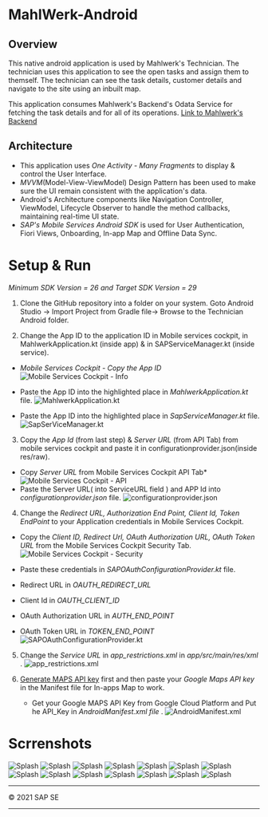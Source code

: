 # MahlWerk-Android

## Overview 

This native android application is used by Mahlwerk's Technician. The technician uses this application to see the open tasks and assign them to themself. The technician can see the task details, customer details and navigate to the site using an inbuilt map.

This application consumes Mahlwerk's Backend's Odata Service for fetching the task details and for all of its operations. 
[Link to Mahlwerk's Backend](https://github.wdf.sap.corp/cloudplatform-mobileservices/Mahlwerk/tree/qual/1%20Backend%20OData%20Service) 



## Architecture

- This application uses *One Activity - Many Fragments* to display & control the User Interface. 
- *MVVM*(Model-View-ViewModel) Design Pattern has been used to make sure the UI remain consistent with the application's data. 
- Android's Architecture components like Navigation Controller, ViewModel, Lifecycle Observer to handle the method callbacks, maintaining real-time UI state. 
- *SAP's Mobile Services Android SDK* is used for User Authentication, Fiori Views, Onboarding, In-app Map and Offline Data Sync. 


# Setup & Run

*Minimum SDK Version = 26
 and Target SDK Version = 29*

1. Clone the GitHub repository into a folder on your system. Goto Android Studio -> Import Project from Gradle file-> Browse to the Technician Android folder. 

2. Change the App ID to the application ID in Mobile services cockpit, in MahlwerkApplication.kt (inside app) & in SAPServiceManager.kt (inside service).
 - *Mobile Services Cockpit - Copy the App ID*
![Mobile Services Cockpit - Info](images/AppId.png)

- Paste the App ID into the highlighted place in *MahlwerkApplication.kt* file.
![MahlwerkApplication.kt](images/MahlApp.png)
- Paste the App ID into the highlighted place in *SapServiceManager.kt* file.
![SapSerViceManager.kt](images/ServiceManager.png)

3. Copy the *App Id* (from last step) & *Server URL* (from API Tab) from mobile services cockpit and paste it in configurationprovider.json(inside res/raw).
- Copy *Server URL* from Mobile Services Cockpit API Tab*
![Mobile Services Cockpit - API](images/ServerURL.png)
- Paste the Server URL( into ServiceURL field ) and APP Id into *configurationprovider.json* file.
![configurationprovider.json](images/configpro-json.png)

4. Change the *Redirect URL, Authorization End Point, Client Id, Token EndPoint* to your Application credentials in Mobile Services Cockpit. 
- Copy the *Client ID, Redirect Url, OAuth Authorization URL, OAuth Token URL* from the Mobile Services Cockpit Security Tab.
![Mobile Services Cockpit - Security](images/Authorization.png)

- Paste these credentials in *SAPOAuthConfigurationProvider.kt* file.
- Redirect URL in *OAUTH_REDIRECT_URL*
- Client Id in *OAUTH_CLIENT_ID*
- OAuth Authorization URL in *AUTH_END_POINT*
- OAuth Token URL in *TOKEN_END_POINT*
![SAPOAuthConfigurationProvider.kt](images/ConfigProvider.png)

5. Change the *Service URL* in *app_restrictions.xml* in *app/src/main/res/xml* .
![app_restrictions.xml](images/restrictions.png)

6. [Generate MAPS API key](https://developers.google.com/maps/documentation/android-sdk/get-api-key) first and then paste your *Google Maps API key* in the Manifest file for In-apps Map to work.

    - Get your Google MAPS API Key from Google Cloud Platform and Put he API_Key in *AndroidManifest.xml file* .
![AndroidManifest.xml](images/manifest.png)

# Scrrenshots

![Splash](images/screens/1.png)
![Splash](images/screens/2.png)
![Splash](images/screens/3.png)
![Splash](images/screens/4.png)
![Splash](images/screens/mapstab.png)
![Splash](images/screens/5.png)
![Splash](images/screens/6.png)
![Splash](images/screens/7.png)
![Splash](images/screens/8.png)
![Splash](images/screens/9.png)
![Splash](images/screens/10.png)
![Splash](images/screens/11.png)
![Splash](images/screens/14.png)
![Splash](images/screens/15.png)






<hr>
© 2021 SAP SE
<hr>
